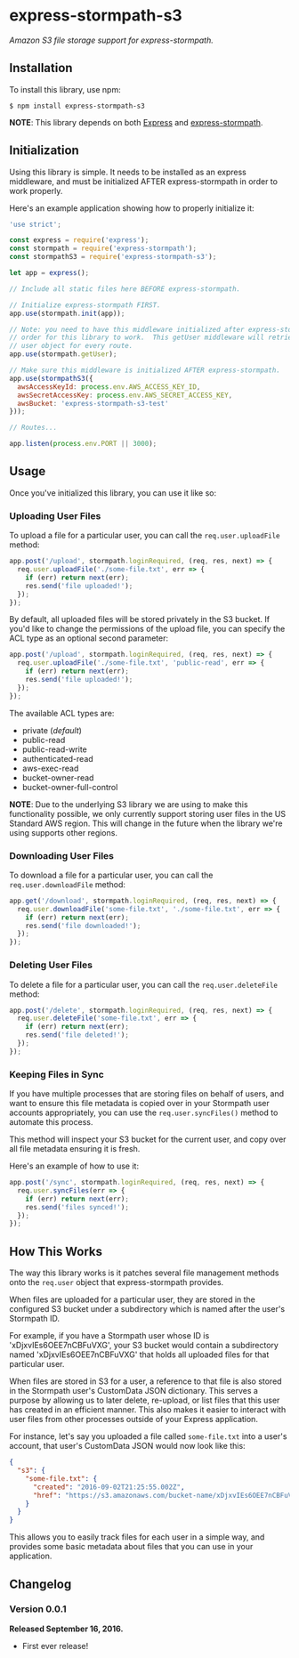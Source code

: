 # express-stormpath-s3

*Amazon S3 file storage support for express-stormpath.*


## Installation

To install this library, use npm:

```console
$ npm install express-stormpath-s3
```

**NOTE**: This library depends on both [Express](https://expressjs.com/) and
[express-stormpath](http://docs.stormpath.com/nodejs/express/latest/).


## Initialization

Using this library is simple.  It needs to be installed as an express
middleware, and must be initialized AFTER express-stormpath in order to work
properly.

Here's an example application showing how to properly initialize it:

```javascript
'use strict';

const express = require('express');
const stormpath = require('express-stormpath');
const stormpathS3 = require('express-stormpath-s3');

let app = express();

// Include all static files here BEFORE express-stormpath.

// Initialize express-stormpath FIRST.
app.use(stormpath.init(app));

// Note: you need to have this middleware initialized after express-stormpath in
// order for this library to work.  This getUser middleware will retrieve the
// user object for every route.
app.use(stormpath.getUser);

// Make sure this middleware is initialized AFTER express-stormpath.
app.use(stormpathS3({
  awsAccessKeyId: process.env.AWS_ACCESS_KEY_ID,
  awsSecretAccessKey: process.env.AWS_SECRET_ACCESS_KEY,
  awsBucket: 'express-stormpath-s3-test'
}));

// Routes...

app.listen(process.env.PORT || 3000);
```


## Usage

Once you've initialized this library, you can use it like so:


### Uploading User Files

To upload a file for a particular user, you can call the `req.user.uploadFile`
method:

```javascript
app.post('/upload', stormpath.loginRequired, (req, res, next) => {
  req.user.uploadFile('./some-file.txt', err => {
    if (err) return next(err);
    res.send('file uploaded!');
  });
});
```

By default, all uploaded files will be stored privately in the S3 bucket.  If
you'd like to change the permissions of the upload file, you can specify the ACL
type as an optional second parameter:

```javascript
app.post('/upload', stormpath.loginRequired, (req, res, next) => {
  req.user.uploadFile('./some-file.txt', 'public-read', err => {
    if (err) return next(err);
    res.send('file uploaded!');
  });
});
```

The available ACL types are:

- private (*default*)
- public-read
- public-read-write
- authenticated-read
- aws-exec-read
- bucket-owner-read
- bucket-owner-full-control

**NOTE**: Due to the underlying S3 library we are using to make this
functionality possible, we only currently support storing user files in the US
Standard AWS region.  This will change in the future when the library we're
using supports other regions.


### Downloading User Files

To download a file for a particular user, you can call the
`req.user.downloadFile` method:

```javascript
app.get('/download', stormpath.loginRequired, (req, res, next) => {
  req.user.downloadFile('some-file.txt', './some-file.txt', err => {
    if (err) return next(err);
    res.send('file downloaded!');
  });
});
```


### Deleting User Files

To delete a file for a particular user, you can call the `req.user.deleteFile`
method:

```javascript
app.post('/delete', stormpath.loginRequired, (req, res, next) => {
  req.user.deleteFile('some-file.txt', err => {
    if (err) return next(err);
    res.send('file deleted!');
  });
});
```


### Keeping Files in Sync

If you have multiple processes that are storing files on behalf of users, and
want to ensure this file metadata is copied over in your Stormpath user accounts
appropriately, you can use the `req.user.syncFiles()` method to automate this
process.

This method will inspect your S3 bucket for the current user, and copy over all
file metadata ensuring it is fresh.

Here's an example of how to use it:

```javascript
app.post('/sync', stormpath.loginRequired, (req, res, next) => {
  req.user.syncFiles(err => {
    if (err) return next(err);
    res.send('files synced!');
  });
});
```


## How This Works

The way this library works is it patches several file management methods onto
the `req.user` object that express-stormpath provides.

When files are uploaded for a particular user, they are stored in the configured
S3 bucket under a subdirectory which is named after the user's Stormpath ID.

For example, if you have a Stormpath user whose ID is 'xDjxvIEs6OEE7nCBFuVXG',
your S3 bucket would contain a subdirectory named 'xDjxvIEs6OEE7nCBFuVXG' that
holds all uploaded files for that particular user.

When files are stored in S3 for a user, a reference to that file is also stored
in the Stormpath user's CustomData JSON dictionary.  This serves a purpose by
allowing us to later delete, re-upload, or list files that this user has created
in an efficient manner.  This also makes it easier to interact with user files
from other processes outside of your Express application.

For instance, let's say you uploaded a file called `some-file.txt` into a user's
account, that user's CustomData JSON would now look like this:

```json
{
  "s3": {
    "some-file.txt": {
      "created": "2016-09-02T21:25:55.002Z",
      "href": "https://s3.amazonaws.com/bucket-name/xDjxvIEs6OEE7nCBFuVXG/some-file.txt"
    }
  }
}
```

This allows you to easily track files for each user in a simple way, and
provides some basic metadata about files that you can use in your application.


## Changelog

### Version 0.0.1

**Released September 16, 2016.**

- First ever release!
